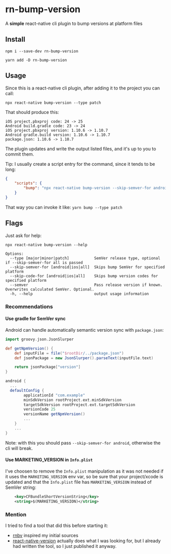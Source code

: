 # rn-bump-version

A **simple** react-native cli plugin to bump versions at platform files

## Install

`npm i --save-dev rn-bump-version`

`yarn add -D rn-bump-version`

## Usage

Since this is a react-native cli plugin, after adding it to the project
you can call:

```shell script
npx react-native bump-version --type patch
```
That should produce this:
```shell script
iOS project.pbxproj code: 24 -> 25
Android build.gradle code: 23 -> 24
iOS project.pbxproj version: 1.10.6 -> 1.10.7
Android gradle.build version: 1.10.6 -> 1.10.7
package.json: 1.10.6 -> 1.10.7
```

The plugin updates and write the output listed files, and it's up to you to
commit them.


Tip: I usually create a script entry for the command, since it tends to be long:

```json
{
    "scripts": {
        "bump": "npx react-native bump-version --skip-semver-for android"
    }
}
```

That way you can invoke it like: `yarn bump --type patch`


## Flags

Just ask for help:

```shell script
npx react-native bump-version --help

Options:
  --type [major|minor|patch]           SemVer release type, optional if --skip-semver-for all is passed
  --skip-semver-for [android|ios|all]  Skips bump SemVer for specified platform
  --skip-code-for [android|ios|all]    Skips bump version codes for specified platform
  --semver                             Pass release version if known. Overwrites calculated SemVer. Optional.
  -h, --help                           output usage information
```

### Recommendations

#### Use gradle for SemVer sync
Android can handle automatically semantic version sync with `package.json`:

```groovy
import groovy.json.JsonSlurper

def getNpmVersion() {
    def inputFile = file("$rootDir/../package.json")
    def jsonPackage = new JsonSlurper().parseText(inputFile.text)

    return jsonPackage["version"]
}

android {
  ...
  defaultConfig {
        applicationId "com.example"
        minSdkVersion rootProject.ext.minSdkVersion
        targetSdkVersion rootProject.ext.targetSdkVersion
        versionCode 25
        versionName getNpmVersion()
        ...
    }
    ...
}
```

Note: with this you should pass `--skip-semver-for android`, otherwise the cli
will break.

#### Use MARKETING_VERSION in `Info.plist`

I've choosen to remove the `Info.plist` manipulation as it was not needed
if it uses the `MARKETING_VERSION` env var, so be sure that your project/xcode is updated and that
the `Info.plist` file has `MARKETING_VERSION` instead of SemVer string:

```xml
	<key>CFBundleShortVersionString</key>
	<string>$(MARKETING_VERSION)</string>
```

### Mention

I tried to find a tool that did this before starting it:

 * [rnbv](https://github.com/llotheo/react-native-bump-version) inspired my initial sources
 * [react-native-version](https://github.com/stovmascript/react-native-version) actually does what I was
 looking for, but I already had written the tool, so I just published it anyway.
